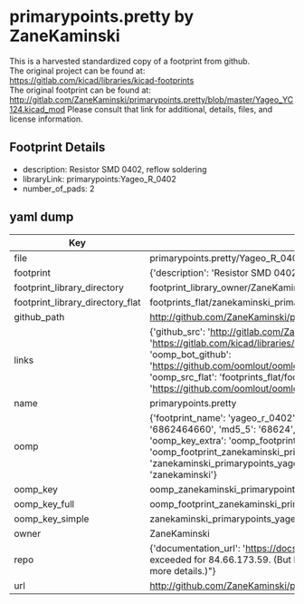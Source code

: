 # primarypoints.pretty by ZaneKaminski  
This is a harvested standardized copy of a footprint from github.  
The original project can be found at:  
https://gitlab.com/kicad/libraries/kicad-footprints  
The original footprint can be found at:
http://gitlab.com/ZaneKaminski/primarypoints.pretty/blob/master/Yageo_YC124.kicad_mod
Please consult that link for additional, details, files, and license information.  
## Footprint Details
* description: Resistor SMD 0402, reflow soldering  
* libraryLink: primarypoints:Yageo_R_0402  
* number_of_pads: 2  
## yaml dump  
| Key | Value |  
| --- | --- |  
| file | primarypoints.pretty/Yageo_R_0402.kicad_mod |  
| footprint | {'description': 'Resistor SMD 0402, reflow soldering', 'libraryLink': 'primarypoints:Yageo_R_0402', 'number_of_pads': 2} |  
| footprint_library_directory | footprint_library_owner/ZaneKaminski_primarypoints.pretty |  
| footprint_library_directory_flat | footprints_flat/zanekaminski_primarypoints_yageo_r_0402/working |  
| github_path | http://github.com/ZaneKaminski/primarypoints.pretty/blob/master/Yageo_R_0402.kicad_mod |  
| links | {'github_src': 'http://gitlab.com/ZaneKaminski/primarypoints.pretty/blob/master/Yageo_YC124.kicad_mod', 'github_src_repo': 'https://gitlab.com/kicad/libraries/kicad-footprints', 'oomp_bot': 'footprints/zanekaminski_primarypoints_yageo_r_0402/working', 'oomp_bot_github': 'https://github.com/oomlout/oomlout_oomp_footprint_bot/tree/main/footprints/zanekaminski_primarypoints_yageo_r_0402/working', 'oomp_src_flat': 'footprints_flat/footprints_flat/zanekaminski_primarypoints_yageo_r_0402/working', 'oomp_src_flat_github': 'https://github.com/oomlout/oomlout_oomp_footprint_src/tree/main/footprints_flat/zanekaminski_primarypoints_yageo_r_0402/working'} |  
| name | primarypoints.pretty |  
| oomp | {'footprint_name': 'yageo_r_0402', 'library_name': 'primarypoints', 'md5': '68624646601342b5d85d1c34c66a8c81', 'md5_10': '6862464660', 'md5_5': '68624', 'md5_6': '686246', 'oomp_key': 'oomp_zanekaminski_primarypoints_yageo_r_0402', 'oomp_key_extra': 'oomp_footprint_zanekaminski_primarypoints_yageo_r_0402', 'oomp_key_full': 'oomp_footprint_zanekaminski_primarypoints_yageo_r_0402_686246', 'oomp_key_simple': 'zanekaminski_primarypoints_yageo_r_0402', 'original_filename': 'primarypoints.pretty/Yageo_R_0402.kicad_mod', 'owner_name': 'zanekaminski'} |  
| oomp_key | oomp_zanekaminski_primarypoints_yageo_r_0402 |  
| oomp_key_full | oomp_footprint_zanekaminski_primarypoints_yageo_r_0402 |  
| oomp_key_simple | zanekaminski_primarypoints_yageo_r_0402 |  
| owner | ZaneKaminski |  
| repo | {'documentation_url': 'https://docs.github.com/rest/overview/resources-in-the-rest-api#rate-limiting', 'message': "API rate limit exceeded for 84.66.173.59. (But here's the good news: Authenticated requests get a higher rate limit. Check out the documentation for more details.)"} |  
| url | http://github.com/ZaneKaminski/primarypoints.pretty |  

